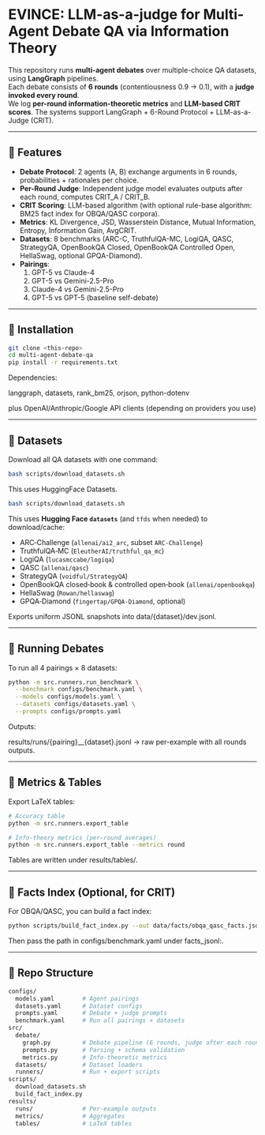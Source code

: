 # EVINCE: LLM-as-a-judge for Multi-Agent Debate QA via Information Theory 

This repository runs **multi-agent debates** over multiple-choice QA datasets, using **LangGraph** pipelines.  
Each debate consists of **6 rounds** (contentiousness 0.9 → 0.1), with a **judge invoked every round**.  
We log **per-round information-theoretic metrics** and **LLM-based CRIT scores**.
The systems support LangGraph + 6-Round Protocol + LLM-as-a-Judge (CRIT).

---

## 🔹 Features
- **Debate Protocol**: 2 agents (A, B) exchange arguments in 6 rounds, probabilities + rationales per choice.
- **Per-Round Judge**: Independent judge model evaluates outputs after each round, computes CRIT_A / CRIT_B.
- **CRIT Scoring**: LLM-based algorithm (with optional rule-base algorithm: BM25 fact index for OBQA/QASC corpora).
- **Metrics**: KL Divergence, JSD, Wasserstein Distance, Mutual Information, Entropy, Information Gain, AvgCRIT.
- **Datasets**: 8 benchmarks (ARC-C, TruthfulQA-MC, LogiQA, QASC, StrategyQA, OpenBookQA Closed, OpenBookQA Controlled Open, HellaSwag, optional GPQA-Diamond).
- **Pairings**:  
  1. GPT-5 vs Claude-4  
  2. GPT-5 vs Gemini-2.5-Pro  
  3. Claude-4 vs Gemini-2.5-Pro  
  4. GPT-5 vs GPT-5 (baseline self-debate)

---

## 🔹 Installation
```bash
git clone <this-repo>
cd multi-agent-debate-qa
pip install -r requirements.txt
```
Dependencies:

langgraph, datasets, rank_bm25, orjson, python-dotenv

plus OpenAI/Anthropic/Google API clients (depending on providers you use)

---
## 🔹 Datasets
Download all QA datasets with one command:
```bash
bash scripts/download_datasets.sh
```

This uses HuggingFace Datasets.
```bash
bash scripts/download_datasets.sh
```
This uses **Hugging Face `datasets`** (and `tfds` when needed) to download/cache:
- ARC‑Challenge (`allenai/ai2_arc`, subset `ARC-Challenge`)
- TruthfulQA‑MC (`EleutherAI/truthful_qa_mc`)
- LogiQA (`lucasmccabe/logiqa`)
- QASC (`allenai/qasc`)
- StrategyQA (`voidful/StrategyQA`)
- OpenBookQA closed‑book & controlled open‑book (`allenai/openbookqa`)
- HellaSwag (`Rowan/hellaswag`)
- GPQA‑Diamond (`fingertap/GPQA-Diamond`, optional)

Exports uniform JSONL snapshots into data/{dataset}/dev.jsonl.

---

## 🔹 Running Debates
To run all 4 pairings × 8 datasets:

```bash
python -m src.runners.run_benchmark \
  --benchmark configs/benchmark.yaml \
  --models configs/models.yaml \
  --datasets configs/datasets.yaml \
  --prompts configs/prompts.yaml
```

Outputs:

results/runs/{pairing}__{dataset}.jsonl → raw per-example with all rounds outputs.

---

## 🔹 Metrics & Tables
Export LaTeX tables:

```bash
# Accuracy table
python -m src.runners.export_table

# Info-theory metrics (per-round averages)
python -m src.runners.export_table --metrics round
```

Tables are written under results/tables/.

---
## 🔹 Facts Index (Optional, for CRIT)
For OBQA/QASC, you can build a fact index:

```bash
python scripts/build_fact_index.py --out data/facts/obqa_qasc_facts.jsonl
```
Then pass the path in configs/benchmark.yaml under facts_jsonl:.

---
## 🔹 Repo Structure
```bash
configs/
  models.yaml        # Agent pairings
  datasets.yaml      # Dataset configs
  prompts.yaml       # Debate + judge prompts
  benchmark.yaml     # Run all pairings × datasets
src/
  debate/
    graph.py         # Debate pipeline (6 rounds, judge after each round)
    prompts.py       # Parsing + schema validation
    metrics.py       # Info-theoretic metrics
  datasets/          # Dataset loaders
  runners/           # Run + export scripts
scripts/
  download_datasets.sh
  build_fact_index.py
results/
  runs/              # Per-example outputs
  metrics/           # Aggregates
  tables/            # LaTeX tables
```
